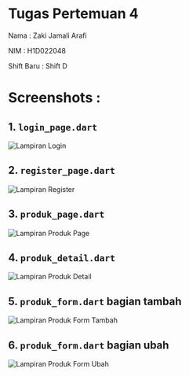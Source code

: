 # Tugas Pertemuan 4
Nama       : Zaki Jamali Arafi

NIM        : H1D022048

Shift Baru : Shift D

# Screenshots : 
## 1. `login_page.dart`
![Lampiran Login](login.png)

## 2. `register_page.dart`
![Lampiran Register](register.png)

## 3. `produk_page.dart`
![Lampiran Produk Page](produkpage.png)

## 4. `produk_detail.dart`
![Lampiran Produk Detail](detailproduk.png)

## 5. `produk_form.dart` bagian tambah
![Lampiran Produk Form Tambah](formproduktambah.png)

## 6. `produk_form.dart` bagian ubah
![Lampiran Produk Form Ubah](formprodukubah.png)